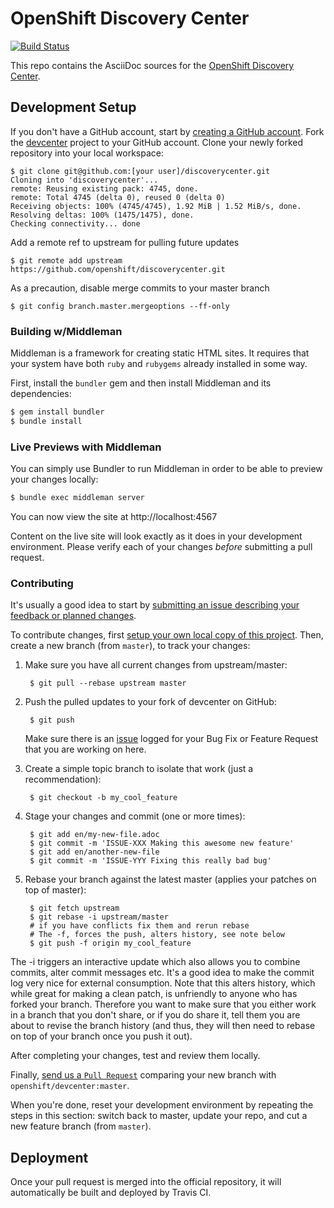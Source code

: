 # OpenShift Discovery Center
[![Build Status](https://travis-ci.org/openshift/discoverycenter.svg?branch=master)](https://travis-ci.org/openshift/discoverycenter)

This repo contains the AsciiDoc sources for the [OpenShift Discovery
Center](https://discover.openshift.com/).

## Development Setup
If you don't have a GitHub account, start by [creating a GitHub
account](https://github.com/join).  Fork the
[devcenter](https://github.com/openshift/devcenter) project to your GitHub
account.  Clone your newly forked repository into your local workspace:

    $ git clone git@github.com:[your user]/discoverycenter.git
    Cloning into 'discoverycenter'...
    remote: Reusing existing pack: 4745, done.
    remote: Total 4745 (delta 0), reused 0 (delta 0)
    Receiving objects: 100% (4745/4745), 1.92 MiB | 1.52 MiB/s, done.
    Resolving deltas: 100% (1475/1475), done.
    Checking connectivity... done

Add a remote ref to upstream for pulling future updates

    $ git remote add upstream https://github.com/openshift/discoverycenter.git

As a precaution, disable merge commits to your master branch

    $ git config branch.master.mergeoptions --ff-only

### Building w/Middleman
Middleman is a framework for creating static HTML sites. It requires that your
system have both `ruby` and `rubygems` already installed in some way.

First, install the `bundler` gem and then install Middleman and its
dependencies:

```bash
$ gem install bundler
$ bundle install
```

### Live Previews with Middleman
You can simply use Bundler to run Middleman in order to be able to preview your
changes locally:

```bash
$ bundle exec middleman server
```

You can now view the site at http://localhost:4567

Content on the live site will look exactly as it does in your development
environment. Please verify each of your changes *before* submitting a pull
request.

### Contributing
It's usually a good idea to start by [submitting an issue describing your
feedback or planned changes](https://github.com/openshift/devcenter/issues).

To contribute changes, first [setup your own local copy of this
project](#development-setup). Then, create a new branch (from `master`), to
track your changes:

1. Make sure you have all current changes from upstream/master:

        $ git pull --rebase upstream master

2. Push the pulled updates to your fork of devcenter on GitHub:

        $ git push

    Make sure there is an [issue](https://github.com/openshift/devcenter/issues)
    logged for your Bug Fix or Feature Request that you are working on here.

3. Create a simple topic branch to isolate that work (just a recommendation):

        $ git checkout -b my_cool_feature

4. Stage your changes and commit (one or more times):

        $ git add en/my-new-file.adoc  
        $ git commit -m 'ISSUE-XXX Making this awesome new feature'  
        $ git add en/another-new-file  
        $ git commit -m 'ISSUE-YYY Fixing this really bad bug'

5. Rebase your branch against the latest master (applies your patches on top of
master):

        $ git fetch upstream
        $ git rebase -i upstream/master
        # if you have conflicts fix them and rerun rebase
        # The -f, forces the push, alters history, see note below
        $ git push -f origin my_cool_feature

The -i triggers an interactive update which also allows you to combine commits,
alter commit messages etc. It's a good idea to make the commit log very nice for
external consumption. Note that this alters history, which while great for
making a clean patch, is unfriendly to anyone who has forked your branch.
Therefore you want to make sure that you either work in a branch that you don't
share, or if you do share it, tell them you are about to revise the branch
history (and thus, they will then need to rebase on top of your branch once you
push it out).

After completing your changes, test and review them locally.

Finally, [send us a `Pull
Request`](https://github.com/openshift/devcenter/compare) comparing your new
branch with `openshift/devcenter:master`.

When you're done, reset your development environment by repeating the steps in
this section: switch back to master, update your repo, and cut a new feature
branch (from `master`).

## Deployment
Once your pull request is merged into the official repository, it will
automatically be built and deployed by Travis CI.
